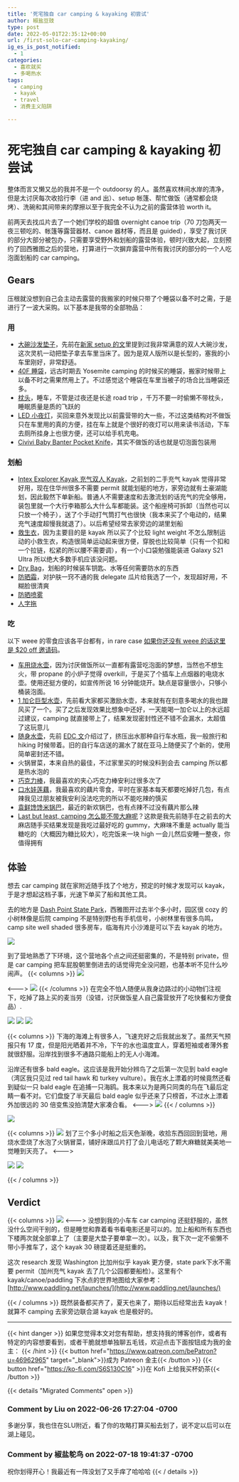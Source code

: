 ```yaml
---
title: '死宅独自 car camping & kayaking 初尝试'
author: 椒盐豆豉
type: post
date: 2022-05-01T22:35:12+00:00
url: /first-solo-car-camping-kayaking/
ig_es_is_post_notified:
  - 1
categories:
  - 喜欢就买
  - 多喝热水
tags:
  - camping
  - kayak
  - travel
  - 消费主义陷阱

---
```

# 死宅独自 car camping & kayaking 初尝试
整体而言又懒又怂的我并不是一个 outdoorsy 的人。虽然喜欢林间水岸的清净，但是太讨厌每次收拾行李（进 and 出）、setup 帐篷、帮忙做饭（通常都会烧烤）、洗碗和其间带来的摩擦以至于我完全不认为之前的露营体验 worth it。

前两天去找瓜片去了一个她们学校的超值 overnight canoe trip（70 刀包两天一夜三顿吃的、帐篷等露营器材、canoe 器材等，而且是 guided），享受了我讨厌的部分大部分被包办，只需要享受野外和划船的露营体验，顿时兴致大起，立刻预约了回西雅图之后的营地，打算进行一次摒弃露营中所有我讨厌的部分的一个人吃泡面划船的 car camping。
<!--more-->

## **Gears**

压根就没想到自己会主动去露营的我搬家的时候只带了个睡袋以备不时之需，于是进行了一波大采购。以下基本是我带的全部物品：

### **用**

- [大碗沙发垫子](https://amzn.to/3rZZGoT)，先前在[新家 setup 的文](https://blog.douchi.space/live-alone-new-purchase/)里提到过我非常满意的双人大碗沙发，这次灵机一动把垫子拿去车里当床了。因为是双人版所以是长型的，塞我的小车里刚好，非常舒适。
- [40F 睡袋](https://amzn.to/3F37aNa)，远古时期去 Yosemite camping 的时候买的睡袋，搬家时候带上以备不时之需果然用上了。不过感觉这个睡袋在车里当被子的场合比当睡袋还多。
- [枕头](https://amzn.to/31rHMRs)，睡车，不管是过夜还是长途 road trip ，千万不要一时偷懒不带枕头，睡眠质量是质的飞跃的
- [LED 小夜灯](https://amzn.to/3OTN9NI)，买回来意外发现比以前露营带的大一些，不过这类结构对不做饭只在车里用的真的方便，挂在车上就是个很好的夜灯可以用来读书活动，下车去厕所挂身上也很方便，还可以给手机充电。
- [Civivi Baby Banter Pocket Knife](https://amzn.to/3qZmZyI)，其实不做饭的话也就是切泡面包装用

### **划船**

- [Intex Explorer Kayak 充气双人 Kayak](https://amzn.to/3vVDEEW)，之前划的二手充气 kayak 觉得非常好用，现在住华州很多不需要 permit 就能划艇的地方，家旁边就有土豪湖能划，因此毅然下单新船。普通人不需要速度和去激流划的话充气的完全够用，装包里就一个大行李箱那么大什么车都能装。这个船座椅可拆卸（当然也可以只放一个椅子），送了个手动打气筒打气也很快（我本来买了个电动的，结果充气速度超慢我就退了）。以后希望经常去家旁边的湖里划船
- [救生衣](https://amzn.to/37PIhsh)，因为主要目的是 kayak 所以买了个比较 light weight 不怎么限制运动的小救生衣，构造很简单运动起来很方便，穿脱也比较简单（只有一个扣和一个拉链，松紧的所以腰不需要调），有一个小口袋勉强能装进 Galaxy S21 Ultra 所以绝大多数手机应该没问题。
- [Dry Bag](https://amzn.to/3vTemY8)，划船的时候装车钥匙、水等任何需要防水的东西
- [防晒霜](https://amzn.to/3KE7inf)，对护肤一窍不通的我 delegate 瓜片给我选了一个，发现超好用，不糊脸很清爽
- [防晒喷雾](https://amzn.to/3MFJrFp)
- [人字拖](https://amzn.to/3pScCtE)

### **吃**

以下 weee 的零食应该各平台都有，in rare case [如果你还没有 weee 的话这里是 $20 off 邀请码](https://www.sayweee.com/zh/invite_friends/landing?t=1&referral_id=5326510&lang=zh)。

- [车用烧水壶](https://amzn.to/3OOBaAM)，因为讨厌做饭所以一直都有露营吃泡面的梦想，当然也不想生火，带 propane 的小炉子觉得 overkill，于是买了个插车上点烟器的电烧水壶。使用还挺方便的，如宣传所说 16 分钟能烧开。缺点是容量很小，只够小桶装泡面。
- [1 加仑巨型水壶](https://amzn.to/3F9pSmq)，先前看大家都买激励水壶，本来就有在刻意多喝水的我也跟风买了一个。买了之后发现效果比想象中还好，一天能喝一加仑以上的水远超过建议，camping 就直接带上了，结果发现密封性还不错不会漏水，太超值了这玩意儿
- [随身水壶](https://amzn.to/3hP1k7a)，先前 [EDC 文](https://blog.douchi.space/2022-edc-travel-setup/)介绍过了，挤压出水那种自行车水瓶，我一般旅行和 hiking 时候带着。旧的自行车店送的漏水了就在亚马上随便买了个新的，使用简单密封还不错。
- 火锅冒菜，本来自热的最佳，不过家里买的时候没料到会去 camping 所以都是热水泡的
- [巧克力棒](https://amzn.to/36E2YTS)，我最喜欢的夹心巧克力棒安利过很多次了
- [口水娃莲藕](https://www.sayweee.com/zh/product/Koushuiwa-Marinated-Spicy-Lotus-Roots/10911)，我最喜欢的藕片零食，平时在家基本每天都要吃掉好几包，有点辣我见过朋友被我安利没法吃完的所以不能吃辣的慎买
- [袁鲜馋馋米锅巴](https://www.sayweee.com/zh/product/Yuanxian-Rice-Crust-Snack/25950)，最近的新欢锅巴，也有点辣不过没有藕片那么辣
- [Last but least, camping 怎么能不带大麻呢](https://seattle.thereefstores.com/products/journeyman-berry-jellies-variety-pack-edible-seattle)？这款是我先前随手在之前去的大麻店随手买结果发现是我吃过最好吃的 gummy，大麻味不重是 actually 能当糖吃的（大概因为糖比较大），吃完饭来一块 high 一会儿然后安睡一整夜，你值得拥有

## **体验**

想去 car camping 就在家附近随手找了个地方，预定的时候才发现可以 kayak，于是才想起这档子事，光速下单买了船和其他工具。

去的地方是 [Dash Point State Park](https://www.notion.so/6395996f66104004a2871b0049ce5f63)，西雅图开过去半个多小时，园区很 cozy 的小树林像是后院 camping 不是特别野也有手机信号，小树林里有很多鸟鸣，camp site well shaded 很多房车，临海有片小沙滩是可以下去 kayak 的地方。

![](https://s3.nl-ams.scw.cloud/mtfront-blog/2022/05/20220430_143942_2-1024x768.jpeg)

到了营地熟悉了下环境，这个营地各个点之间还挺密集的，不是特别 private，但是 car camping 把车屁股朝里倒进去的话觉得完全没问题，也基本听不见什么吵闹声。
{{< columns >}}
![](https://s3.nl-ams.scw.cloud/mtfront-blog/2022/05/20220430_144414-scaled.jpeg)

<--->
![](https://s3.nl-ams.scw.cloud/mtfront-blog/2022/05/20220430_145416-scaled.jpeg)
{{< /columns >}}
在完全不怕人随便从我身边路过的小动物们注视下，吃掉了路上买的麦当劳（没错，讨厌做饭星人自己露营放开了吃快餐和方便食品）.

![](https://s3.nl-ams.scw.cloud/mtfront-blog/2022/05/20220430_162556-2048x1536.jpeg)
![](https://s3.nl-ams.scw.cloud/mtfront-blog/2022/05/20220430_173949-2048x1536.jpeg)
![](https://s3.nl-ams.scw.cloud/mtfront-blog/2022/05/20220430_164552-2048x1536.jpeg)

{{< columns >}}
下海的海滩上有很多人，飞速充好之后我就出发了。虽然天气预报只有 17 度，但是阳光晒着并不冷，下午的水也温度宜人，穿着短袖或者薄外套就很舒服。沿岸找到很多不通路只能船上的无人小海滩。

沿岸还有很多 bald eagle。这应该是我开始分辨鸟了之后第一次见到 bald eagle（湾区我只见过 red tail hawk 和 turkey vulture）。我在水上漂着的时候竟然还看到疑似一只 bald eagle 在追捕一只海鸥。我本来以为是两只同类的鸟在飞最后定睛一看不对。它们盘旋了半天最后 bald eagle 似乎还来了只榜首，不过水上漂着外加很远的 30 倍变焦没拍清楚大家凑合看。
<--->
![](https://s3.nl-ams.scw.cloud/mtfront-blog/2022/05/20220430_161013-scaled-e1651443313370-1536x2048.jpeg)
{{< / columns >}}

![](https://s3.nl-ams.scw.cloud/mtfront-blog/2022/05/Screen-Shot-2022-05-01-at-3.19.44-PM.png)
  
{{< columns >}}
![](https://s3.nl-ams.scw.cloud/mtfront-blog/2022/05/20220430_192120-scaled-e1651443299484-768x1024.jpeg)
划了三个多小时船之后天色渐晚，收拾东西回回到营地，用烧水壶烧了水泡了火锅冒菜，铺好床跟瓜片打了会儿电话吃了颗大麻糖就美美地一觉睡到天亮了。
<--->

![](https://s3.nl-ams.scw.cloud/mtfront-blog/2022/05/20220430_192025-2048x1536.jpeg)
![](https://s3.nl-ams.scw.cloud/mtfront-blog/2022/05/20220430_194007-2048x1536.jpeg)

{{< / columns >}}




## Verdict
{{< columns >}}
![](https://s3.nl-ams.scw.cloud/mtfront-blog/2022/05/20220430_133425-scaled-e1651442935324-768x1024.jpeg)
<--->
没想到我的小车车 car camping 还挺舒服的，虽然没什么空间干别的，但是睡觉和靠着看书看电影还是可以的。加上船和所有东西也下楼两次就全部拿上了（主要是大垫子要单拿一次）。以及，我下次一定不偷懒不带小手推车了，这个 kayak 30 磅提着还是挺重的。

这次 research 发现 Washington 比加州似乎 kayak 更方便，state park下水不需要 permit（加州充气 kayak 去了几个公园都要船检）。这里有个 kayak/canoe/paddling 下水点的世界地图给大家参考：[http://www.paddling.net/launches/](http://www.paddling.net/launches/)

{{< / columns >}}
既然装备都买齐了，夏天也来了，期待以后经常出去 kayak！就算不 camping 去家旁边联合湖 kayak 也是极好的。

---
{{< hint danger >}}
如果您觉得本文对您有帮助，想支持我的博客创作，或者有特定的内容想要看到，或者干脆就想单独聊五毛钱，欢迎点击下面按钮成为我的金主：
{{< /hint >}}
{{< button href="https://www.patreon.com/bePatron?u=46962965" target="_blank">}}成为 Patreon 金主{{< /button >}}
{{< button href="https://ko-fi.com/S6S130C16" >}}在 Kofi 上给我买杯奶茶{{< /button >}}

{{< details "Migrated Comments" open >}}

### Comment by Liu on 2022-06-26 17:27:04 -0700
多谢分享，我也住在SLU附近，看了你的攻略打算买船去划了，说不定以后可以在湖上碰见。

### Comment by 椒盐鸵鸟 on 2022-07-18 19:41:37 -0700
祝你划得开心！我最近有一阵没划了又手痒了哈哈哈
{{< / details >}}